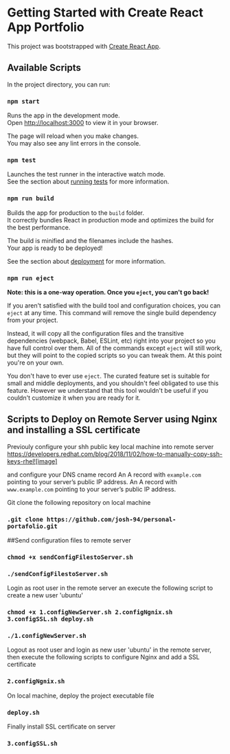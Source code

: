 # Getting Started with Create React App Portfolio

This project was bootstrapped with [Create React App](https://github.com/facebook/create-react-app).

## Available Scripts

In the project directory, you can run:

### `npm start`

Runs the app in the development mode.\
Open [http://localhost:3000](http://localhost:3000) to view it in your browser.

The page will reload when you make changes.\
You may also see any lint errors in the console.

### `npm test`

Launches the test runner in the interactive watch mode.\
See the section about [running tests](https://facebook.github.io/create-react-app/docs/running-tests) for more information.

### `npm run build`

Builds the app for production to the `build` folder.\
It correctly bundles React in production mode and optimizes the build for the best performance.

The build is minified and the filenames include the hashes.\
Your app is ready to be deployed!

See the section about [deployment](https://facebook.github.io/create-react-app/docs/deployment) for more information.

### `npm run eject`

**Note: this is a one-way operation. Once you `eject`, you can't go back!**

If you aren't satisfied with the build tool and configuration choices, you can `eject` at any time. This command will remove the single build dependency from your project.

Instead, it will copy all the configuration files and the transitive dependencies (webpack, Babel, ESLint, etc) right into your project so you have full control over them. All of the commands except `eject` will still work, but they will point to the copied scripts so you can tweak them. At this point you're on your own.

You don't have to ever use `eject`. The curated feature set is suitable for small and middle deployments, and you shouldn't feel obligated to use this feature. However we understand that this tool wouldn't be useful if you couldn't customize it when you are ready for it.

## Scripts to Deploy on Remote Server using Nginx and installing a SSL certificate
Previouly configure your shh public key local machine into remote server
https://developers.redhat.com/blog/2018/11/02/how-to-manually-copy-ssh-keys-rhel![image]

and configure your DNS cname record
 An A record with `example.com` pointing to your server’s public IP address.
 An A record with `www.example.com` pointing to your server’s public IP address.

Git clone the following repository on local machine
### `.git clone https://github.com/josh-94/personal-portafolio.git`

##Send configuration files to remote server
### `chmod +x sendConfigFilestoServer.sh`
### `./sendConfigFilestoServer.sh`

Login as root user in the remote server an execute the following script to create a new user 'ubuntu'
### `chmod +x 1.configNewServer.sh 2.configNgnix.sh 3.configSSL.sh deploy.sh`
### `./1.configNewServer.sh`

Logout as root user and login as new user 'ubuntu' in the remote server, then execute the following scripts to configure Nginx and add a SSL certificate
### `2.configNgnix.sh`

On local machine, deploy the project executable file
### `deploy.sh`

Finally install SSL certificate on server
### `3.configSSL.sh`
